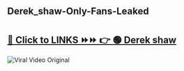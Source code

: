 
 ## Derek_shaw-Only-Fans-Leaked

# <h2><a href="https://clipsfans.com/Derek_shaw&ref=git">🔗 Click to LINKS ⏩⏩ 👉 🟢 Derek shaw </a></h2>

<a href="https://clipsfans.com/Derek_shaw&ref=git" rel="nofollow" data-target="animated-image.originalLink"><img src="https://i.ibb.co.com/xMMVF88/686577567.gif" alt="Viral Video Original" style="max-width: 100%; display: inline-block;" data-target="animated-image.originalImage"></a>
